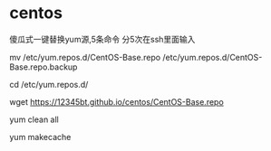 # centos

傻瓜式一键替换yum源,5条命令 分5次在ssh里面输入


mv /etc/yum.repos.d/CentOS-Base.repo /etc/yum.repos.d/CentOS-Base.repo.backup

cd /etc/yum.repos.d/

wget https://12345bt.github.io/centos/CentOS-Base.repo

yum clean all

yum makecache
